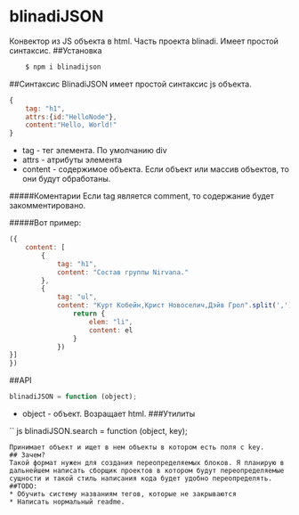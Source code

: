 # blinadiJSON
Конвектор из JS объекта в html. Часть проекта blinadi. Имеет простой синтаксис. 
##Установка
```bash
    $ npm i blinadijson
```
##Синтаксис
BlinadiJSON имеет простой синтаксис js объекта.
```js
{
    tag: "h1",
    attrs:{id:"HelloNode"},
    content:"Hello, World!"
}
```
* tag - тег элемента. По умолчанию div
* attrs - атрибуты элемента
* content - содержимое объекта. Если объект или массив объектов, то они будут обработаны.
 
#####Коментарии
Если tag является comment, то содержание будет закомментировано. 

#####Вот пример:

``` js
({
    content: [
        {
            tag: "h1",
            content: "Состав группы Nirvana."
        },
        {
            tag: "ul",
            content: "Курт Кобейн,Крист Новоселич,Дэйв Грол".split(',').map(function (el) {
                return {
                    elem: "li",
                    content: el
                }
            })
}]
}) 

```
##API

``` js
blinadiJSON = function (object);
```
* object - объект.
Возращает html.
###Утилиты

`` js
blinadiJSON.search = function (object, key);
```
Принимает объект и ищет в нем объекты в котором есть поля с key.
## Зачем?
Такой формат нужен для создания переопределяемых блоков. Я планирую в дальнейшем написать сборщик проектов в котором будут переопределяемые сущности и такой стиль написания кода будет удобно переопределять.
##TODO:
* Обучить систему названиям тегов, которые не закрываются
* Написать нормальный readme.
